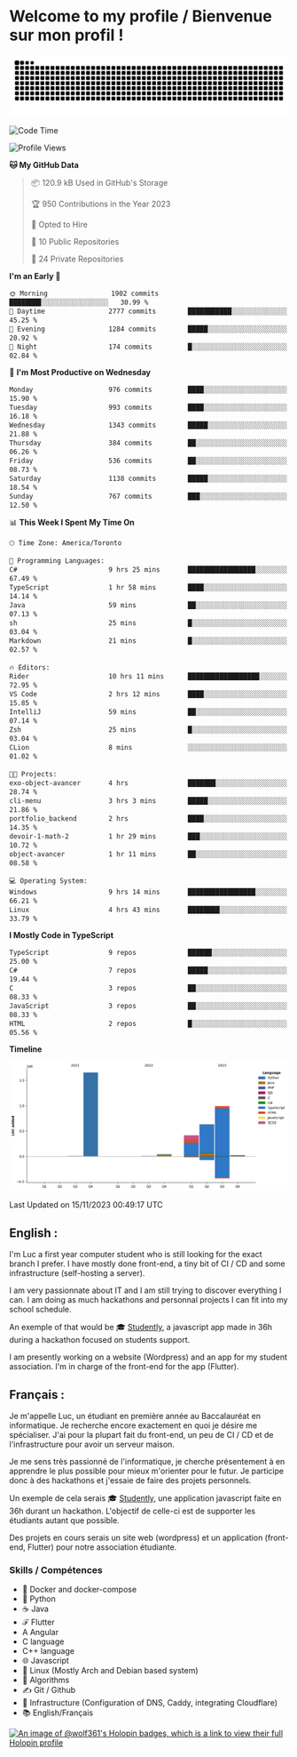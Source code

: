 # Welcome to my profile / Bienvenue sur mon profil !

![snake gif](https://github.com/wolf-361/wolf-361/blob/output/github-contribution-grid-snake.svg)

<!--START_SECTION:waka-->
![Code Time](http://img.shields.io/badge/Code%20Time-461%20hrs%2032%20mins-blue)

![Profile Views](http://img.shields.io/badge/Profile%20Views-0-blue)

**🐱 My GitHub Data** 

> 📦 120.9 kB Used in GitHub's Storage 
 > 
> 🏆 950 Contributions in the Year 2023
 > 
> 💼 Opted to Hire
 > 
> 📜 10 Public Repositories 
 > 
> 🔑 24 Private Repositories 
 > 
**I'm an Early 🐤** 

```text
🌞 Morning                1902 commits        ████████░░░░░░░░░░░░░░░░░   30.99 % 
🌆 Daytime                2777 commits        ███████████░░░░░░░░░░░░░░   45.25 % 
🌃 Evening                1284 commits        █████░░░░░░░░░░░░░░░░░░░░   20.92 % 
🌙 Night                  174 commits         █░░░░░░░░░░░░░░░░░░░░░░░░   02.84 % 
```
📅 **I'm Most Productive on Wednesday** 

```text
Monday                   976 commits         ████░░░░░░░░░░░░░░░░░░░░░   15.90 % 
Tuesday                  993 commits         ████░░░░░░░░░░░░░░░░░░░░░   16.18 % 
Wednesday                1343 commits        █████░░░░░░░░░░░░░░░░░░░░   21.88 % 
Thursday                 384 commits         ██░░░░░░░░░░░░░░░░░░░░░░░   06.26 % 
Friday                   536 commits         ██░░░░░░░░░░░░░░░░░░░░░░░   08.73 % 
Saturday                 1138 commits        █████░░░░░░░░░░░░░░░░░░░░   18.54 % 
Sunday                   767 commits         ███░░░░░░░░░░░░░░░░░░░░░░   12.50 % 
```


📊 **This Week I Spent My Time On** 

```text
🕑︎ Time Zone: America/Toronto

💬 Programming Languages: 
C#                       9 hrs 25 mins       █████████████████░░░░░░░░   67.49 % 
TypeScript               1 hr 58 mins        ████░░░░░░░░░░░░░░░░░░░░░   14.14 % 
Java                     59 mins             ██░░░░░░░░░░░░░░░░░░░░░░░   07.13 % 
sh                       25 mins             █░░░░░░░░░░░░░░░░░░░░░░░░   03.04 % 
Markdown                 21 mins             █░░░░░░░░░░░░░░░░░░░░░░░░   02.57 % 

🔥 Editors: 
Rider                    10 hrs 11 mins      ██████████████████░░░░░░░   72.95 % 
VS Code                  2 hrs 12 mins       ████░░░░░░░░░░░░░░░░░░░░░   15.85 % 
IntelliJ                 59 mins             ██░░░░░░░░░░░░░░░░░░░░░░░   07.14 % 
Zsh                      25 mins             █░░░░░░░░░░░░░░░░░░░░░░░░   03.04 % 
CLion                    8 mins              ░░░░░░░░░░░░░░░░░░░░░░░░░   01.02 % 

🐱‍💻 Projects: 
exo-object-avancer       4 hrs               ███████░░░░░░░░░░░░░░░░░░   28.74 % 
cli-menu                 3 hrs 3 mins        █████░░░░░░░░░░░░░░░░░░░░   21.86 % 
portfolio_backend        2 hrs               ████░░░░░░░░░░░░░░░░░░░░░   14.35 % 
devoir-1-math-2          1 hr 29 mins        ███░░░░░░░░░░░░░░░░░░░░░░   10.72 % 
object-avancer           1 hr 11 mins        ██░░░░░░░░░░░░░░░░░░░░░░░   08.58 % 

💻 Operating System: 
Windows                  9 hrs 14 mins       █████████████████░░░░░░░░   66.21 % 
Linux                    4 hrs 43 mins       ████████░░░░░░░░░░░░░░░░░   33.79 % 
```

**I Mostly Code in TypeScript** 

```text
TypeScript               9 repos             ██████░░░░░░░░░░░░░░░░░░░   25.00 % 
C#                       7 repos             █████░░░░░░░░░░░░░░░░░░░░   19.44 % 
C                        3 repos             ██░░░░░░░░░░░░░░░░░░░░░░░   08.33 % 
JavaScript               3 repos             ██░░░░░░░░░░░░░░░░░░░░░░░   08.33 % 
HTML                     2 repos             █░░░░░░░░░░░░░░░░░░░░░░░░   05.56 % 
```



**Timeline**

![Lines of Code chart](https://raw.githubusercontent.com/wolf-361/wolf-361/main/assets/bar_graph.png)


 Last Updated on 15/11/2023 00:49:17 UTC
<!--END_SECTION:waka-->

## English : 

I'm Luc a first year computer student who is still looking for the exact branch I prefer. I have mostly done front-end, a tiny bit of CI / CD and some infrastructure (self-hosting a server).

I am very passionnate about IT and I am still trying to discover everything I can. I am doing as much hackathons and personnal projects I can fit into my school schedule.

An exemple of that would be 🎓 [Studently](https://github.com/wolf-361/Studently-CodeJam12), a javascript app made in 36h during a hackathon focused on students support.

I am presently working on a website (Wordpress) and an app for my student association. I'm in charge of the front-end for the app (Flutter).

## Français :

Je m'appelle Luc, un étudiant en première année au Baccalauréat en informatique. Je recherche encore exactement en quoi je désire me spécialiser. J'ai pour la plupart fait du front-end, un peu de CI / CD et de l'infrastructure pour avoir un serveur maison.

Je me sens très passionné de l'informatique, je cherche présentement à en apprendre le plus possible pour mieux m'orienter pour le futur. Je participe donc à des hackathons et j'essaie de faire des projets personnels.

Un exemple de cela serais 🎓 [Studently](https://github.com/wolf-361/Studently-CodeJam12), une application javascript faite en 36h durant un hackathon. L'objectif de celle-ci est de supporter les étudiants autant que possible.

Des projets en cours serais un site web (wordpress) et un application (front-end, Flutter) pour notre association étudiante.

###  Skills / Compétences

* 🐋 Docker and docker-compose
* 🐍 Python
* ☕ Java
* ℱ Flutter
* A Angular
* C language
* C++ language
* 🌐 Javascript
* 🐧 Linux (Mostly Arch and Debian based system)
* 🧩 Algorithms
* ✍️ Git / Github
* 📜 Infrastructure (Configuration of DNS, Caddy, integrating Cloudflare)
* 📚 English/Français

[![An image of @wolf361's Holopin badges, which is a link to view their full Holopin profile](https://holopin.me/wolf361)](https://holopin.io/@wolf361)


